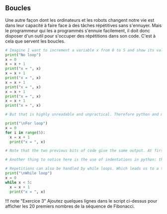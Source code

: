 ## Boucles

Une autre façon dont les ordinateurs et les robots changent notre vie est dans leur capacité à faire face à des tâches répétitives sans s'ennuyer. Mais le programmeur qui les a programmés s'ennuie facilement, il doit donc disposer d'un outil pour s'occuper des répétitions dans son code. C'est à cela que servent les boucles.

```py
# Imagine I want to increment a variable x from 0 to 5 and show its value changing. I could write:
print("No loop")
x = 0
x = x + 1
print("x = ", x)
x = x + 1
print("x = ", x)
x = x + 1
print("x = ", x)
x = x + 1
print("x = ", x)
x = x + 1
print("x = ", x)

# But that is highly unreadable and unpractical. Therefore python and most other programming languages use loops. In python we'll use the for loop:

print("\nFor loop")
x = 0
for i in range(5):
  x = x + 1
  print("x = ", x)

# Note that the two previous bits of code give the same output. At first it can be fine to understand "for i in range(5):..." as "repeat 5 times...", although it means a bit more than that.

# Another thing to notice here is the use of indentations in python: the lines 20 and 21 start with a tabulation. This means that the two form a block, and this whole block will be repeated by the for loop in line 19.

# Repetitions can also be handled by while loops. Which leads us to a third way to do the same thing: 
print("\nWhile loop")
x = 0
while x < 5:
  x = x + 1
  print("x = ", x)


```

!!! note "Exercice 3"
    Ajoutez quelques lignes dans le script ci-dessus pour afficher les 20 premiers nombres de la séquence de Fibonacci.


